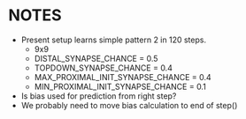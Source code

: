 # NOTES

- Present setup learns simple pattern 2 in 120 steps.
	* 9x9
	* DISTAL_SYNAPSE_CHANCE = 0.5
	* TOPDOWN_SYNAPSE_CHANCE = 0.4
	* MAX_PROXIMAL_INIT_SYNAPSE_CHANCE = 0.4
	* MIN_PROXIMAL_INIT_SYNAPSE_CHANCE = 0.1
- Is bias used for prediction from right step?
- We probably need to move bias calculation to end of step()
